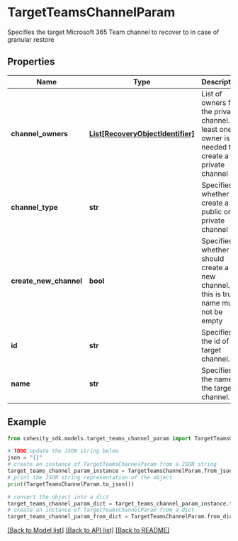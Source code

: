 # TargetTeamsChannelParam

Specifies the target Microsoft 365 Team channel to recover to in case of granular restore

## Properties

Name | Type | Description | Notes
------------ | ------------- | ------------- | -------------
**channel_owners** | [**List[RecoveryObjectIdentifier]**](RecoveryObjectIdentifier.md) | List of owners for the private channel. At least one owner is needed to create a private channel | [optional] 
**channel_type** | **str** | Specifies whether to create a public or private channel | [optional] 
**create_new_channel** | **bool** | Specifies whether we should create a new channel. If this is true name must not be empty | [optional] 
**id** | **str** | Specifies the id of the target channel. | [optional] 
**name** | **str** | Specifies the name of the target channel. | [optional] 

## Example

```python
from cohesity_sdk.models.target_teams_channel_param import TargetTeamsChannelParam

# TODO update the JSON string below
json = "{}"
# create an instance of TargetTeamsChannelParam from a JSON string
target_teams_channel_param_instance = TargetTeamsChannelParam.from_json(json)
# print the JSON string representation of the object
print(TargetTeamsChannelParam.to_json())

# convert the object into a dict
target_teams_channel_param_dict = target_teams_channel_param_instance.to_dict()
# create an instance of TargetTeamsChannelParam from a dict
target_teams_channel_param_from_dict = TargetTeamsChannelParam.from_dict(target_teams_channel_param_dict)
```
[[Back to Model list]](../README.md#documentation-for-models) [[Back to API list]](../README.md#documentation-for-api-endpoints) [[Back to README]](../README.md)


